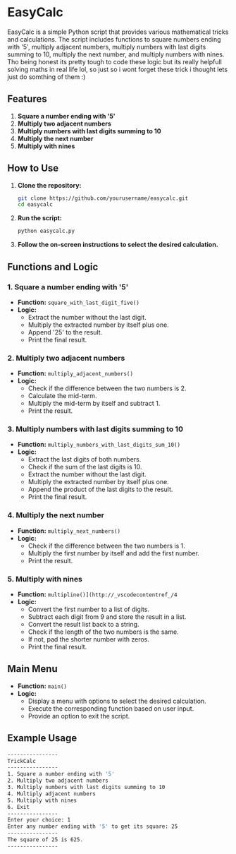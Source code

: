 # EasyCalc

EasyCalc is a simple Python script that provides various mathematical tricks and calculations. The script includes functions to square numbers ending with '5', multiply adjacent numbers, multiply numbers with last digits summing to 10, multiply the next number, and multiply numbers with nines.
<br> Tho being honest its pretty tough to code these logic but its really helpfull solving maths in real life lol, so just so i wont forget these trick i thought lets just do somthing of them :) 

## Features

1. **Square a number ending with '5'**
2. **Multiply two adjacent numbers**
3. **Multiply numbers with last digits summing to 10**
4. **Multiply the next number**
5. **Multiply with nines**

## How to Use

1. **Clone the repository:**
    ```sh
    git clone https://github.com/yourusername/easycalc.git
    cd easycalc
    ```

2. **Run the script:**
    ```sh
    python easycalc.py
    ```

3. **Follow the on-screen instructions to select the desired calculation.**

## Functions and Logic

### 1. Square a number ending with '5'
- **Function:** `square_with_last_digit_five()`
- **Logic:** 
  - Extract the number without the last digit.
  - Multiply the extracted number by itself plus one.
  - Append '25' to the result.
  - Print the final result.

### 2. Multiply two adjacent numbers
- **Function:** `multiply_adjacent_numbers()`
- **Logic:**
  - Check if the difference between the two numbers is 2.
  - Calculate the mid-term.
  - Multiply the mid-term by itself and subtract 1.
  - Print the result.

### 3. Multiply numbers with last digits summing to 10
- **Function:** `multiply_numbers_with_last_digits_sum_10()`
- **Logic:**
  - Extract the last digits of both numbers.
  - Check if the sum of the last digits is 10.
  - Extract the number without the last digit.
  - Multiply the extracted number by itself plus one.
  - Append the product of the last digits to the result.
  - Print the final result.

### 4. Multiply the next number
- **Function:** `multiply_next_numbers()`
- **Logic:**
  - Check if the difference between the two numbers is 1.
  - Multiply the first number by itself and add the first number.
  - Print the result.

### 5. Multiply with nines
- **Function:** `multipline()](http://_vscodecontentref_/4`
- **Logic:**
  - Convert the first number to a list of digits.
  - Subtract each digit from 9 and store the result in a list.
  - Convert the result list back to a string.
  - Check if the length of the two numbers is the same.
  - If not, pad the shorter number with zeros.
  - Print the final result.

## Main Menu
- **Function:** `main()`
- **Logic:**
  - Display a menu with options to select the desired calculation.
  - Execute the corresponding function based on user input.
  - Provide an option to exit the script.

## Example Usage

```sh
----------------
TrickCalc
----------------
1. Square a number ending with '5'
2. Multiply two adjacent numbers
3. Multiply numbers with last digits summing to 10
4. Multiply adjacent numbers
5. Multiply with nines
6. Exit
----------------
Enter your choice: 1
Enter any number ending with '5' to get its square: 25
----------------
The square of 25 is 625.
----------------

